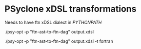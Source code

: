 # PSyclone xDSL transformations

Needs to have ftn xDSL dialect in _PYTHONPATH_

./psy-opt -p "ftn-ast-to-ftn-dag" output.xdsl

./psy-opt -p "ftn-ast-to-ftn-dag" output.xdsl -t fortran
